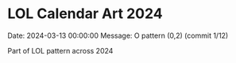# LOL Calendar Art 2024

Date: 2024-03-13 00:00:00
Message: O pattern (0,2) (commit 1/12)

Part of LOL pattern across 2024
